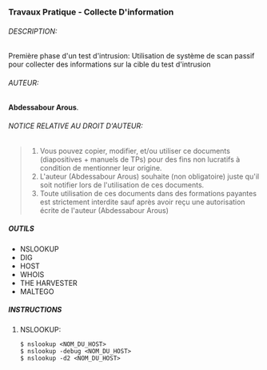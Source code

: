 ### Travaux Pratique - Collecte D'information

###### DESCRIPTION:
Première phase d'un test d'intrusion:
Utilisation de système de scan passif pour collecter des informations sur la cible du test d'intrusion


###### AUTEUR:
**Abdessabour Arous**.


###### NOTICE RELATIVE AU DROIT D'AUTEUR:

>  1. Vous pouvez copier, modifier, et/ou utiliser ce documents (diapositives + manuels de TPs) pour des fins non lucratifs à condition de mentionner leur origine.
>  2. L'auteur (Abdessabour Arous) souhaite (non obligatoire) juste qu'il soit notifier lors de l'utilisation de ces documents.
>  3. Toute utilisation de ces documents dans des formations payantes est strictement interdite sauf après avoir reçu une autorisation écrite de l'auteur (Abdessabour Arous)


##### OUTILS
- NSLOOKUP
- DIG
- HOST
- WHOIS
- THE HARVESTER
- MALTEGO

##### INSTRUCTIONS
1. NSLOOKUP:

    ```
    $ nslookup <NOM_DU_HOST>
    $ nslookup -debug <NOM_DU_HOST>
    $ nslookup -d2 <NOM_DU_HOST>
    ```

